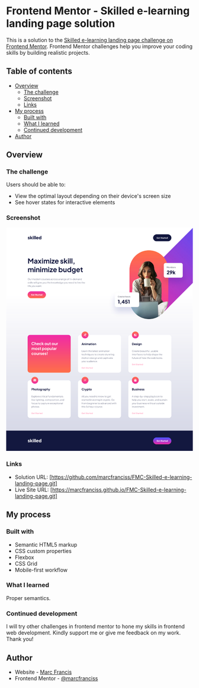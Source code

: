 # Frontend Mentor - Skilled e-learning landing page solution

This is a solution to the [Skilled e-learning landing page challenge on Frontend Mentor](https://www.frontendmentor.io/challenges/skilled-elearning-landing-page-S1ObDrZ8q). Frontend Mentor challenges help you improve your coding skills by building realistic projects.

## Table of contents

- [Overview](#overview)
  - [The challenge](#the-challenge)
  - [Screenshot](#screenshot)
  - [Links](#links)
- [My process](#my-process)
  - [Built with](#built-with)
  - [What I learned](#what-i-learned)
  - [Continued development](#continued-development)
- [Author](#author)

## Overview

### The challenge

Users should be able to:

- View the optimal layout depending on their device's screen size
- See hover states for interactive elements

### Screenshot

![Skilled e-learning landing page challenge on Frontend Mentor](./Screenshot%202024-02-08%20at%2000-42-45%20Frontend%20Mentor%20Skilled%20e-learning%20landing%20page.png)

### Links

- Solution URL: [https://github.com/marcfranciss/FMC-Skilled-e-learning-landing-page.git]
- Live Site URL: [https://marcfranciss.github.io/FMC-Skilled-e-learning-landing-page.git]

## My process

### Built with

- Semantic HTML5 markup
- CSS custom properties
- Flexbox
- CSS Grid
- Mobile-first workflow

### What I learned

Proper semantics.


### Continued development
I will try other challenges in frontend mentor to hone my skills in frontend web development. Kindly support me or give me feedback on my work. Thank you!

## Author

- Website - [Marc Francis](https://github.com/marcfranciss)
- Frontend Mentor - [@marcfranciss](https://www.frontendmentor.io/profile/marcfranciss)
